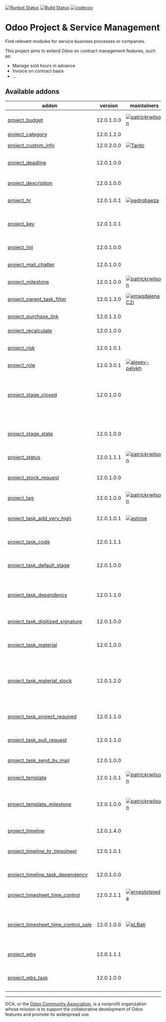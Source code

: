 [![Runbot Status](https://runbot.odoo-community.org/runbot/badge/flat/140/12.0.svg)](https://runbot.odoo-community.org/runbot/repo/github-com-oca-project-140)
[![Build Status](https://travis-ci.org/OCA/project.svg?branch=12.0)](https://travis-ci.org/OCA/project)
[![codecov](https://codecov.io/gh/OCA/project/branch/12.0/graph/badge.svg)](https://codecov.io/gh/OCA/project)

Odoo Project & Service Management
=================================

Find relevant modules for service business processes or companies.

This project aims to extend Odoo on contract management features, such as:

  * Manage sold hours in advance
  * Invoice on contract basis
  * ...


[//]: # (addons)

Available addons
----------------
addon | version | maintainers | summary
--- | --- | --- | ---
[project_budget](project_budget/) | 12.0.1.0.0 | [![patrickrwilson](https://github.com/patrickrwilson.png?size=30px)](https://github.com/patrickrwilson) | Adds budget management to projects.
[project_category](project_category/) | 12.0.1.2.0 |  | Project Types
[project_custom_info](project_custom_info/) | 12.0.2.0.0 | [![Tardo](https://github.com/Tardo.png?size=30px)](https://github.com/Tardo) | Add custom info in projects
[project_deadline](project_deadline/) | 12.0.1.0.0 |  | Start date and deadline of projects.
[project_description](project_description/) | 12.0.1.0.0 |  | Add a description to projects
[project_hr](project_hr/) | 12.0.1.0.1 | [![pedrobaeza](https://github.com/pedrobaeza.png?size=30px)](https://github.com/pedrobaeza) | Link HR with project
[project_key](project_key/) | 12.0.1.0.1 |  | Module decorates projects and tasks with Project Key
[project_list](project_list/) | 12.0.1.0.0 |  | Projects list view
[project_mail_chatter](project_mail_chatter/) | 12.0.1.0.0 |  | Add message chatter on the Project form.
[project_milestone](project_milestone/) | 12.0.1.0.0 | [![patrickrwilson](https://github.com/patrickrwilson.png?size=30px)](https://github.com/patrickrwilson) | Project Milestones
[project_parent_task_filter](project_parent_task_filter/) | 12.0.1.3.0 | [![emagdalenaC2i](https://github.com/emagdalenaC2i.png?size=30px)](https://github.com/emagdalenaC2i) | Add a filter to show the parent tasks
[project_purchase_link](project_purchase_link/) | 12.0.1.1.0 |  | Project Purchase Link
[project_recalculate](project_recalculate/) | 12.0.1.0.0 |  | Project Recalculate
[project_risk](project_risk/) | 12.0.1.0.1 |  | MOR risk management method
[project_role](project_role/) | 12.0.3.0.1 | [![alexey-pelykh](https://github.com/alexey-pelykh.png?size=30px)](https://github.com/alexey-pelykh) | Project role-based roster
[project_stage_closed](project_stage_closed/) | 12.0.1.0.0 |  | Make the Closed flag on Task Stages available without installing sale_service
[project_stage_state](project_stage_state/) | 12.0.1.0.0 |  | Restore State attribute removed from Project Stages in 8.0
[project_status](project_status/) | 12.0.1.1.1 | [![patrickrwilson](https://github.com/patrickrwilson.png?size=30px)](https://github.com/patrickrwilson) | Project Status
[project_stock_request](project_stock_request/) | 12.0.1.0.0 |  | Create stock requests from a projects and project tasks
[project_tag](project_tag/) | 12.0.1.0.0 | [![patrickrwilson](https://github.com/patrickrwilson.png?size=30px)](https://github.com/patrickrwilson) | Project Tags
[project_task_add_very_high](project_task_add_very_high/) | 12.0.1.0.1 | [![astirpe](https://github.com/astirpe.png?size=30px)](https://github.com/astirpe) | Adds extra options 'High' and 'Very High' on tasks
[project_task_code](project_task_code/) | 12.0.1.1.1 |  | Sequential Code for Tasks
[project_task_default_stage](project_task_default_stage/) | 12.0.1.0.0 |  | Recovery default task stage projects from v8
[project_task_dependency](project_task_dependency/) | 12.0.1.1.0 |  | Enables to define dependencies (other tasks) of a task
[project_task_digitized_signature](project_task_digitized_signature/) | 12.0.1.0.0 |  | Project Task Digitized Signature
[project_task_material](project_task_material/) | 12.0.1.0.0 |  | Record products spent in a Task
[project_task_material_stock](project_task_material_stock/) | 12.0.1.2.0 |  | Create stock and analytic moves from record products spent in a Task
[project_task_project_required](project_task_project_required/) | 12.0.1.1.0 |  | Set project on task as a mandatory field
[project_task_pull_request](project_task_pull_request/) | 12.0.1.1.0 |  | Adds a field for a PR URI to project tasks
[project_task_send_by_mail](project_task_send_by_mail/) | 12.0.1.0.0 |  | Send task report by email
[project_template](project_template/) | 12.0.1.0.1 | [![patrickrwilson](https://github.com/patrickrwilson.png?size=30px)](https://github.com/patrickrwilson) | Project Templates
[project_template_milestone](project_template_milestone/) | 12.0.1.0.0 | [![patrickrwilson](https://github.com/patrickrwilson.png?size=30px)](https://github.com/patrickrwilson) | Adds function to copy of milestones when creating a project from template
[project_timeline](project_timeline/) | 12.0.1.4.0 |  | Timeline view for projects
[project_timeline_hr_timesheet](project_timeline_hr_timesheet/) | 12.0.1.0.1 |  | Shows the progress of tasks on the timeline view.
[project_timeline_task_dependency](project_timeline_task_dependency/) | 12.0.1.0.0 |  | Render arrows between dependencies.
[project_timesheet_time_control](project_timesheet_time_control/) | 12.0.2.1.1 | [![ernestotejeda](https://github.com/ernestotejeda.png?size=30px)](https://github.com/ernestotejeda) | Project timesheet time control
[project_timesheet_time_control_sale](project_timesheet_time_control_sale/) | 12.0.1.0.0 | [![eLBati](https://github.com/eLBati.png?size=30px)](https://github.com/eLBati) | Make 'Project timesheet time control' and 'Sales Timesheet' work together
[project_wbs](project_wbs/) | 12.0.1.1.1 |  | Apply Work Breakdown Structure
[project_wbs_task](project_wbs_task/) | 12.0.1.0.0 |  | Work Breakdown Structure - Tasks

[//]: # (end addons)


----

OCA, or the [Odoo Community Association](http://odoo-community.org/), is a nonprofit organization whose
mission is to support the collaborative development of Odoo features and
promote its widespread use.
